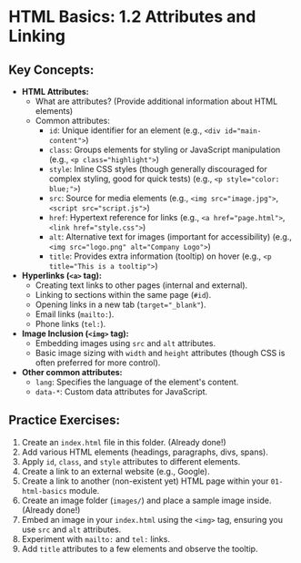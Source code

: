# HTML Basics: 1.2 Attributes and Linking

## Key Concepts:

* **HTML Attributes:**
    * What are attributes? (Provide additional information about HTML elements)
    * Common attributes:
        * `id`: Unique identifier for an element (e.g., `<div id="main-content">`)
        * `class`: Groups elements for styling or JavaScript manipulation (e.g., `<p class="highlight">`)
        * `style`: Inline CSS styles (though generally discouraged for complex styling, good for quick tests) (e.g., `<p style="color: blue;">`)
        * `src`: Source for media elements (e.g., `<img src="image.jpg">`, `<script src="script.js">`)
        * `href`: Hypertext reference for links (e.g., `<a href="page.html">`, `<link href="style.css">`)
        * `alt`: Alternative text for images (important for accessibility) (e.g., `<img src="logo.png" alt="Company Logo">`)
        * `title`: Provides extra information (tooltip) on hover (e.g., `<p title="This is a tooltip">`)
* **Hyperlinks (`<a>` tag):**
    * Creating text links to other pages (internal and external).
    * Linking to sections within the same page (`#id`).
    * Opening links in a new tab (`target="_blank"`).
    * Email links (`mailto:`).
    * Phone links (`tel:`).
* **Image Inclusion (`<img>` tag):**
    * Embedding images using `src` and `alt` attributes.
    * Basic image sizing with `width` and `height` attributes (though CSS is often preferred for more control).
* **Other common attributes:**
    * `lang`: Specifies the language of the element's content.
    * `data-*`: Custom data attributes for JavaScript.

## Practice Exercises:

1.  Create an `index.html` file in this folder. (Already done!)
2.  Add various HTML elements (headings, paragraphs, divs, spans).
3.  Apply `id`, `class`, and `style` attributes to different elements.
4.  Create a link to an external website (e.g., Google).
5.  Create a link to another (non-existent yet) HTML page within your `01-html-basics` module.
6.  Create an image folder (`images/`) and place a sample image inside. (Already done!)
7.  Embed an image in your `index.html` using the `<img>` tag, ensuring you use `src` and `alt` attributes.
8.  Experiment with `mailto:` and `tel:` links.
9.  Add `title` attributes to a few elements and observe the tooltip.